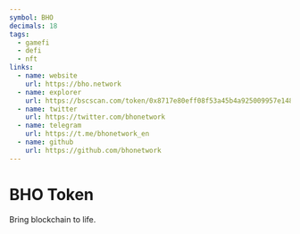 ```yaml
---
symbol: BHO
decimals: 18
tags:
  - gamefi
  - defi
  - nft
links:
  - name: website
    url: https://bho.network
  - name: explorer
    url: https://bscscan.com/token/0x8717e80eff08f53a45b4a925009957e14860a8a8
  - name: twitter
    url: https://twitter.com/bhonetwork
  - name: telegram
    url: https://t.me/bhonetwork_en
  - name: github
    url: https://github.com/bhonetwork
---
```


# BHO Token

Bring blockchain to life.
